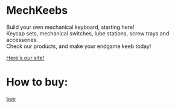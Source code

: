 # MechKeebs

Build your own mechanical keyboard, starting here! \
Keycap sets, mechanical switches, lube stations, screw trays and accessories.\
Check our products, and make your endgame keeb today!

[Here's our site!](https://github.com/facebook/create-react-app)

# How to buy:

[buy](https://i.imgur.com/iMCR8Oi.gif)
